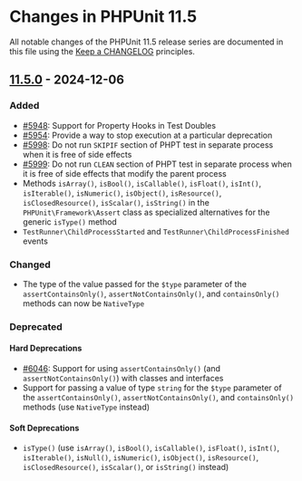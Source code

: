 # Changes in PHPUnit 11.5

All notable changes of the PHPUnit 11.5 release series are documented in this file using the [Keep a CHANGELOG](https://keepachangelog.com/) principles.

## [11.5.0] - 2024-12-06

### Added

* [#5948](https://github.com/sebastianbergmann/phpunit/pull/5948): Support for Property Hooks in Test Doubles
* [#5954](https://github.com/sebastianbergmann/phpunit/issues/5954): Provide a way to stop execution at a particular deprecation
* [#5998](https://github.com/sebastianbergmann/phpunit/pull/5998): Do not run `SKIPIF` section of PHPT test in separate process when it is free of side effects
* [#5999](https://github.com/sebastianbergmann/phpunit/pull/5999): Do not run `CLEAN` section of PHPT test in separate process when it is free of side effects that modify the parent process
* Methods `isArray()`, `isBool()`, `isCallable()`, `isFloat()`, `isInt()`, `isIterable()`, `isNumeric()`, `isObject()`, `isResource()`, `isClosedResource()`, `isScalar()`, `isString()` in the `PHPUnit\Framework\Assert` class as specialized alternatives for the generic `isType()` method
* `TestRunner\ChildProcessStarted` and `TestRunner\ChildProcessFinished` events

### Changed

* The type of the value passed for the `$type` parameter of the `assertContainsOnly()`, `assertNotContainsOnly()`, and `containsOnly()` methods can now be `NativeType`

### Deprecated

#### Hard Deprecations

* [#6046](https://github.com/sebastianbergmann/phpunit/issues/6046): Support for using `assertContainsOnly()` (and `assertNotContainsOnly()`) with classes and interfaces
* Support for passing a value of type `string` for the `$type` parameter of the `assertContainsOnly()`, `assertNotContainsOnly()`, and `containsOnly()` methods (use `NativeType` instead)

#### Soft Deprecations

* `isType()` (use `isArray()`, `isBool()`, `isCallable()`, `isFloat()`, `isInt()`, `isIterable()`, `isNull()`, `isNumeric()`, `isObject()`, `isResource()`, `isClosedResource()`, `isScalar()`, or `isString()` instead)

[11.5.0]: https://github.com/sebastianbergmann/phpunit/compare/11.4...11.5
